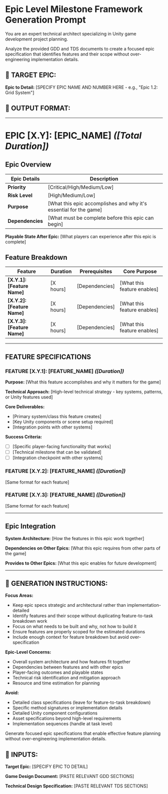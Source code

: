 # Epic Level **Milestone Framework Generation Prompt**

You are an expert technical architect specializing in Unity game development project planning.

Analyze the provided GDD and TDS documents to create a focused epic specification that identifies features and their scope without over-engineering implementation details.

## 🎯 TARGET EPIC:

**Epic to Detail:** [SPECIFY EPIC NAME AND NUMBER HERE - e.g., "Epic 1.2: Grid System"]

## 📐 OUTPUT FORMAT:

---

# **EPIC [X.Y]: [EPIC_NAME]** *([Total Duration])*

## **Epic Overview**

| Epic Details | Description |
| --- | --- |
| **Priority** | [Critical/High/Medium/Low] |
| **Risk Level** | [High/Medium/Low] |
| **Purpose** | [What this epic accomplishes and why it's essential for the game] |
| **Dependencies** | [What must be complete before this epic can begin] |

**Playable State After Epic:** [What players can experience after this epic is complete]

## **Feature Breakdown**

| Feature | Duration | Prerequisites | Core Purpose |
| --- | --- | --- | --- |
| **[X.Y.1]: [Feature Name]** | [X hours] | [Dependencies] | [What this feature enables] |
| **[X.Y.2]: [Feature Name]** | [X hours] | [Dependencies] | [What this feature enables] |
| **[X.Y.3]: [Feature Name]** | [X hours] | [Dependencies] | [What this feature enables] |

---

## **FEATURE SPECIFICATIONS**

### **FEATURE [X.Y.1]: [FEATURE_NAME]** *([Duration])*

**Purpose:** [What this feature accomplishes and why it matters for the game]

**Technical Approach:** [High-level technical strategy - key systems, patterns, or Unity features used]

**Core Deliverables:**

- [Primary system/class this feature creates]
- [Key Unity components or scene setup required]
- [Integration points with other systems]

**Success Criteria:**

- [ ]  [Specific player-facing functionality that works]
- [ ]  [Technical milestone that can be validated]
- [ ]  [Integration checkpoint with other systems]

### **FEATURE [X.Y.2]: [FEATURE_NAME]** *([Duration])*

[Same format for each feature]

### **FEATURE [X.Y.3]: [FEATURE_NAME]** *([Duration])*

[Same format for each feature]

---

## **Epic Integration**

**System Architecture:** [How the features in this epic work together]

**Dependencies on Other Epics:** [What this epic requires from other parts of the game]

**Provides to Other Epics:** [What this epic enables for future development]

---

## 📝 GENERATION INSTRUCTIONS:

**Focus Areas:**

- Keep epic specs strategic and architectural rather than implementation-detailed
- Identify features and their scope without duplicating feature-to-task breakdown work
- Focus on what needs to be built and why, not how to build it
- Ensure features are properly scoped for the estimated durations
- Include enough context for feature breakdown but avoid over-specification

**Epic-Level Concerns:**

- Overall system architecture and how features fit together
- Dependencies between features and with other epics
- Player-facing outcomes and playable states
- Technical risk identification and mitigation approach
- Resource and time estimation for planning

**Avoid:**

- Detailed class specifications (leave for feature-to-task breakdown)
- Specific method signatures or implementation details
- Detailed Unity component configurations
- Asset specifications beyond high-level requirements
- Implementation sequences (handle at task level)

Generate focused epic specifications that enable effective feature planning without over-engineering implementation details.

## 📄 INPUTS:

**Target Epic:** [SPECIFY EPIC TO DETAIL]

**Game Design Document:** [PASTE RELEVANT GDD SECTIONS]

**Technical Design Specification:** [PASTE RELEVANT TDS SECTIONS]